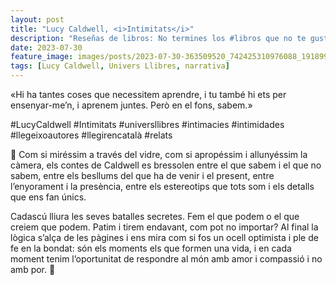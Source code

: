 ```yaml
---
layout: post
title: "Lucy Caldwell, <i>Intimitats</i>"
description: "Reseñas de libros: No termines los #libros que no te gustan. I els #llibres que t'agraden llegeix-los tants cops com calgui."
date: 2023-07-30
feature_image: images/posts/2023-07-30-363509520_742425310976088_1918996353913149954_n_17962076084619026.heic
tags: [Lucy Caldwell, Univers Llibres, narrativa]
---
```


«Hi ha tantes coses que necessitem aprendre, i tu també hi ets per ensenyar-me’n, i aprenem juntes. Però en el fons, sabem.»
<!--more-->

#LucyCaldwell #Intimitats #universllibres #intimacies #intimidades #llegeixoautores #llegirencatalà #relats

🧸 Com si miréssim a través del vidre, com si apropéssim i allunyéssim la càmera, els contes de Caldwell es bressolen entre el que sabem i el que no sabem, entre els besllums del que ha de venir i el present, entre l’enyorament i la presència, entre els estereotips que tots som i els detalls que ens fan únics.

Cadascú lliura les seves batalles secretes. Fem el que podem o el que creiem que podem. Patim i tirem endavant, com pot no importar? Al final la lògica s’alça de les pàgines i ens mira com si fos un ocell optimista i ple de fe en la bondat: són els moments els que formen una vida, i en cada moment tenim l’oportunitat de respondre al món amb amor i compassió i no amb por. 🧸
